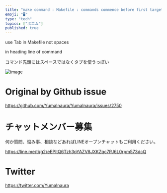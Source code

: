 ```yaml
---
title: "make command : Makefile : commands commence before first target."
emoji: "🖥"
type: "tech"
topics: ["ポエム"]
published: true
---
```


use Tab in Makefile
not spaces

in heading line of command

コマンド先頭にはスペースではなくタブを使うっぽい

![image](https://user-images.githubusercontent.com/13635059/69383703-ba4ba400-0cfd-11ea-9fed-49378665529e.png)


# Original by Github issue

https://github.com/YumaInaura/YumaInaura/issues/2750








<!-- Update From Qiita API -->

# チャットメンバー募集


何か質問、悩み事、相談などあればLINEオープンチャットもご利用ください。

https://line.me/ti/g2/eEPltQ6Tzh3pYAZV8JXKZqc7PJ6L0rpm573dcQ





# Twitter


https://twitter.com/YumaInaura


<!-- Update From Qiita API -->


